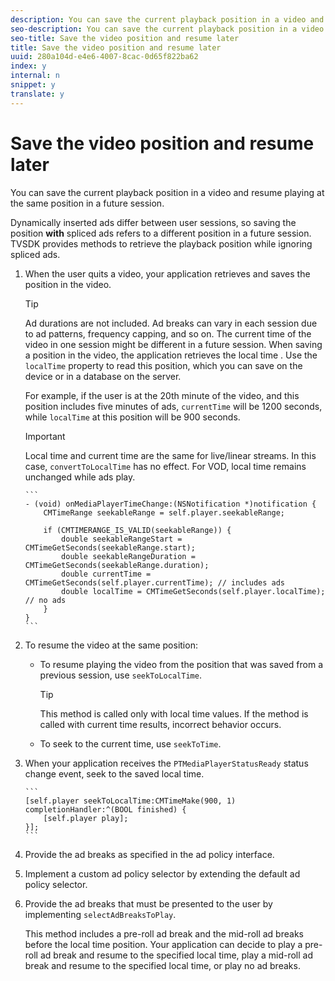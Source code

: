 ```yaml
---
description: You can save the current playback position in a video and resume playing at the same position in a future session.
seo-description: You can save the current playback position in a video and resume playing at the same position in a future session.
seo-title: Save the video position and resume later
title: Save the video position and resume later
uuid: 280a104d-e4e6-4007-8cac-0d65f822ba62
index: y
internal: n
snippet: y
translate: y
---
```


# Save the video position and resume later

You can save the current playback position in a video and resume playing at the same position in a future session.

Dynamically inserted ads differ between user sessions, so saving the position **with** spliced ads refers to a different position in a future session. TVSDK provides methods to retrieve the playback position while ignoring spliced ads. 

1. When the user quits a video, your application retrieves and saves the position in the video.


   >[!TIP]
   >
   >Ad durations are not included.
   Ad breaks can vary in each session due to ad patterns, frequency capping, and so on. The current time of the video in one session might be different in a future session. When saving a position in the video, the application retrieves the local time . Use the `localTime` property to read this position, which you can save on the device or in a database on the server. 

   For example, if the user is at the 20th minute of the video, and this position includes five minutes of ads, `currentTime` will be 1200 seconds, while `localTime` at this position will be 900 seconds. 

   >[!IMPORTANT]
   >
   >Local time and current time are the same for live/linear streams. In this case, `convertToLocalTime` has no effect. For VOD, local time remains unchanged while ads play. 


       ```
       - (void) onMediaPlayerTimeChange:(NSNotification *)notification { 
           CMTimeRange seekableRange = self.player.seekableRange; 
            
           if (CMTIMERANGE_IS_VALID(seekableRange)) { 
               double seekableRangeStart = CMTimeGetSeconds(seekableRange.start); 
               double seekableRangeDuration = CMTimeGetSeconds(seekableRange.duration); 
               double currentTime = CMTimeGetSeconds(self.player.currentTime); // includes ads 
               double localTime = CMTimeGetSeconds(self.player.localTime); // no ads 
           } 
       }
       ```
1. 
   <!-- Q: Does iOS need the same step before this that The ANdroid & DHLS versions have: "Restore the user session when player activity resumes." with an example of how to do that? -->
   To resume the video at the same position:

    
    * To resume playing the video from the position that was saved from a previous session, use `seekToLocalTime`. 
      >[!TIP]
      >
      >This method is called only with local time values. If the method is called with current time results, incorrect behavior occurs.
    
    * To seek to the current time, use `seekToTime`.    
    
    
    
1. When your application receives the `PTMediaPlayerStatusReady` status change event, seek to the saved local time.

       ```
       [self.player seekToLocalTime:CMTimeMake(900, 1) completionHandler:^(BOOL finished) { 
           [self.player play]; 
       }];
       ```
1. Provide the ad breaks as specified in the ad policy interface.
1. Implement a custom ad policy selector by extending the default ad policy selector.
1. Provide the ad breaks that must be presented to the user by implementing `selectAdBreaksToPlay`.

   This method includes a pre-roll ad break and the mid-roll ad breaks before the local time position. Your application can decide to play a pre-roll ad break and resume to the specified local time, play a mid-roll ad break and resume to the specified local time, or play no ad breaks.
